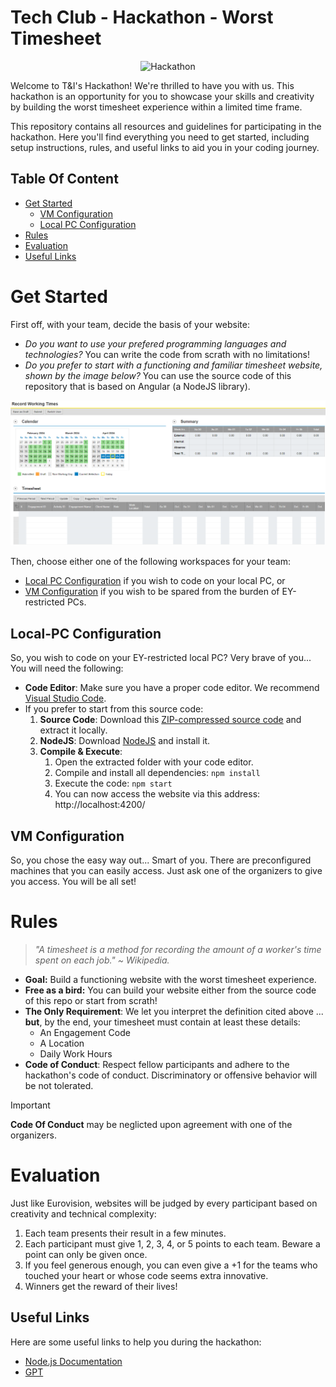 # Tech Club - Hackathon - Worst Timesheet
<div style="text-align:center;">
<img src="./images/hackathon.PNG" alt="Hackathon" width="300">
</div>

Welcome to T&I's Hackathon! We're thrilled to have you with us. This hackathon is an opportunity for you to showcase your skills and creativity by building the worst timesheet experience within a limited time frame.

This repository contains all resources and guidelines for participating in the hackathon. Here you'll find everything you need to get started, including setup instructions, rules, and useful links to aid you in your coding journey.

## Table Of Content 
- [Get Started](#getstarted)
    - [VM Configuration](#vm)
    - [Local PC Configuration](#pc)
- [Rules](#rules)
- [Evaluation](#evaluation)
- [Useful Links](#links)

# Get Started <a name="getstarted"></a>
First off, with your team, decide the basis of your website:
- *Do you want to use your prefered programming languages and technologies?* You can write the code from scrath with no limitations!
- *Do you prefer to start with a functioning and familiar timesheet website, shown by the image below?* You can use the source code of this repository that is based on Angular (a NodeJS library).

![Website](/images/timesheet_basis.PNG)

Then, choose either one of the following workspaces for your team:
- [Local PC Configuration](#pc) if you wish to code on your local PC, or
- [VM Configuration](#vm) if you wish to be spared from the burden of EY-restricted PCs.

## Local-PC Configuration <a name="pc"></a>
So, you wish to code on your EY-restricted local PC? Very brave of you... You will need the following: 
- **Code Editor**: Make sure you have a proper code editor. We recommend [Visual Studio Code](https://code.visualstudio.com/download).
- If you prefer to start from this source code:
  1. **Source Code**: Download this [ZIP-compressed source code](https://github.com/AymenMEY/hackathon-timesheet/archive/refs/heads/main.zip) and extract it locally.
  2. **NodeJS**: Download [NodeJS](https://nodejs.org/en/download) and install it.
  3. **Compile & Execute**:
     1. Open the extracted folder with your code editor.
     2. Compile and install all dependencies: ```npm install```
     3. Execute the code: ```npm start```
     4. You can now access the website via this address: http://localhost:4200/


## VM Configuration <a name="vm"></a>
So, you chose the easy way out... Smart of you. There are preconfigured machines that you can easily access. Just ask one of the organizers to give you access. You will be all set!

# Rules <a name="rules"></a>
>*"A timesheet is a method for recording the amount of a worker's time spent on each job." ~ Wikipedia.*
- **Goal:** Build a functioning website with the worst timesheet experience.
- **Free as a bird:** You can build your website either from the source code of this repo or start from scrath!
- **The Only Requirement**: We let you interpret the definition cited above ... **but**, by the end, your timesheet must contain at least these details:
  - An Engagement Code
  - A Location
  - Daily Work Hours  
- **Code of Conduct**: Respect fellow participants and adhere to the hackathon's code of conduct. Discriminatory or offensive behavior will be not tolerated.

> [!IMPORTANT]  
> **Code Of Conduct** may be neglicted upon agreement with one of the organizers.


# Evaluation <a name="evaluation"></a>
Just like Eurovision, websites will be judged by every participant based on creativity and technical complexity:
1. Each team presents their result in a few minutes.
2. Each participant must give 1, 2, 3, 4, or 5 points to each team. Beware a point can only be given once. 
3. If you feel generous enough, you can even give a +1 for the teams who touched your heart or whose code seems extra innovative. 
4. Winners get the reward of their lives!

## Useful Links <a name="links"></a>
Here are some useful links to help you during the hackathon:

- [Node.js Documentation](https://nodejs.org/en/docs/)
- [GPT](https://chat.openai.com/)

